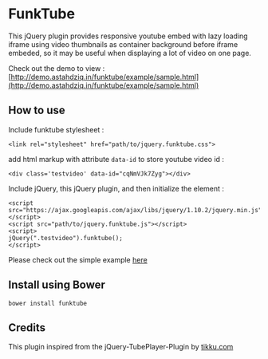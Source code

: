 # FunkTube
This jQuery plugin provides responsive youtube embed with lazy loading iframe using video thumbnails as container background before iframe embeded, so it may be useful when displaying a lot of video on one page.

Check out the demo to view :
[http://demo.astahdziq.in/funktube/example/sample.html](http://demo.astahdziq.in/funktube/example/sample.html)
 
## How to use ##
Include funktube stylesheet :

    <link rel="stylesheet" href="path/to/jquery.funktube.css">

add html markup with attribute `data-id` to store youtube video id :

    <div class='testvideo' data-id="cqNmVJk7Zyg"></div>

Include jQuery, this jQuery plugin, and then initialize the element :

    <script src="https://ajax.googleapis.com/ajax/libs/jquery/1.10.2/jquery.min.js"></script>
    <script src="path/to/jquery.funktube.js"></script>
    <script>
    jQuery(".testvideo").funktube();
    </script>
Please check out the simple example [here](https://github.com/qutek/FunkTube/blob/master/example/sample.html) 

## Install using Bower ##

    bower install funktube

## Credits ##
This plugin inspired from the jQuery-TubePlayer-Plugin by [tikku.com](http://tikku.com/)

